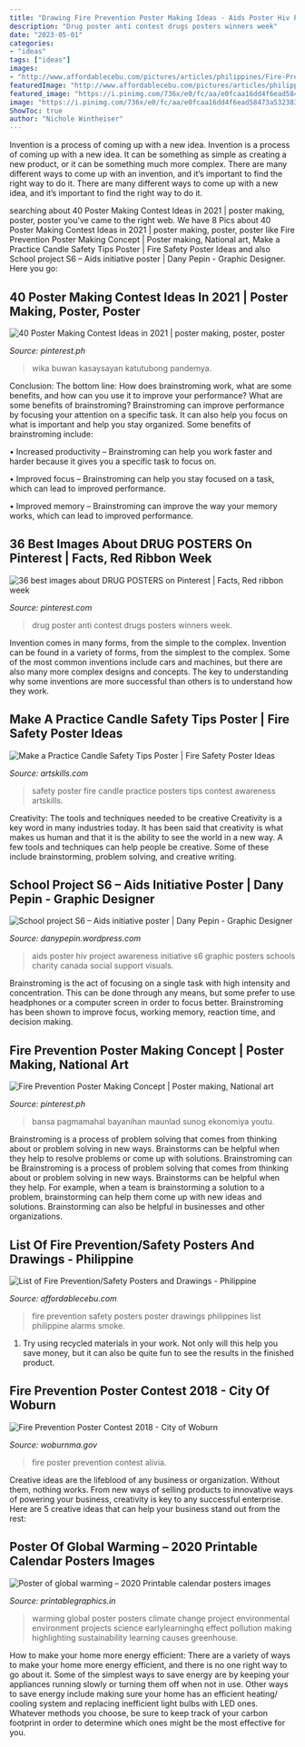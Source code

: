 ```yaml
---
title: "Drawing Fire Prevention Poster Making Ideas - Aids Poster Hiv Project Awareness Initiative S6 Graphic Posters Schools Charity Canada Social Support Visuals"
description: "Drug poster anti contest drugs posters winners week"
date: "2023-05-01"
categories:
- "ideas"
tags: ["ideas"]
images:
- "http://www.affordablecebu.com/pictures/articles/philippines/Fire-Prevention-Safety-Poster-6.jpg"
featuredImage: "http://www.affordablecebu.com/pictures/articles/philippines/Fire-Prevention-Safety-Poster-6.jpg"
featured_image: "https://i.pinimg.com/736x/e0/fc/aa/e0fcaa16dd4f6ead58473a532383f243.jpg"
image: "https://i.pinimg.com/736x/e0/fc/aa/e0fcaa16dd4f6ead58473a532383f243.jpg"
ShowToc: true
author: "Nichole Wintheiser"
---
```



Invention is a process of coming up with a new idea.
Invention is a process of coming up with a new idea. It can be something as simple as creating a new product, or it can be something much more complex. There are many different ways to come up with an invention, and it’s important to find the right way to do it. There are many different ways to come up with a new idea, and it’s important to find the right way to do it.

	

		
searching about 40 Poster Making Contest Ideas in 2021 | poster making, poster, poster you've came to the right web. We have 8 Pics about 40 Poster Making Contest Ideas in 2021 | poster making, poster, poster like Fire Prevention Poster Making Concept | Poster making, National art, Make a Practice Candle Safety Tips Poster | Fire Safety Poster Ideas and also School project S6 – Aids initiative poster | Dany Pepin - Graphic Designer. Here you go:
		
    
## 40 Poster Making Contest Ideas In 2021 | Poster Making, Poster, Poster

<img loading=lazy src="https://i.pinimg.com/236x/5a/01/05/5a0105a1df71b95d399696b89dea61e1.jpg" onerror="this.onerror=null;this.src='https://tse4.mm.bing.net/th?id=OIP.noua2ae33QR_ieOepc2j6wAAAA&amp;pid=15.1';" alt="40 Poster Making Contest Ideas in 2021 | poster making, poster, poster">

_Source: pinterest.ph_

>wika buwan kasaysayan katutubong pandemya. 

	

Conclusion: The bottom line: How does brainstroming work, what are some benefits, and how can you use it to improve your performance?
What are some benefits of brainstroming?
Brainstroming can improve performance by focusing your attention on a specific task. It can also help you focus on what is important and help you stay organized. Some benefits of brainstroming include:

• Increased productivity – Brainstroming can help you work faster and harder because it gives you a specific task to focus on.

• Improved focus – Brainstroming can help you stay focused on a task, which can lead to improved performance.

• Improved memory – Brainstroming can improve the way your memory works, which can lead to improved performance.

    
## 36 Best Images About DRUG POSTERS On Pinterest | Facts, Red Ribbon Week

<img loading=lazy src="https://s-media-cache-ak0.pinimg.com/736x/8a/75/1e/8a751ef0a422389877af682faceac45c.jpg" onerror="this.onerror=null;this.src='https://tse1.mm.bing.net/th?id=OIP.1i6utJqZ5348Hj4sGsKr0gAAAA&amp;pid=15.1';" alt="36 best images about DRUG POSTERS on Pinterest | Facts, Red ribbon week">

_Source: pinterest.com_

>drug poster anti contest drugs posters winners week. 

	

Invention comes in many forms, from the simple to the complex.
Invention can be found in a variety of forms, from the simplest to the complex. Some of the most common inventions include cars and machines, but there are also many more complex designs and concepts. The key to understanding why some inventions are more successful than others is to understand how they work.

    
## Make A Practice Candle Safety Tips Poster | Fire Safety Poster Ideas

<img loading=lazy src="http://www.artskills.com/UploadedPosterImages/Posters/Zoom/112394.jpg" onerror="this.onerror=null;this.src='https://tse1.mm.bing.net/th?id=OIP.r4cGb5bxdWJc4tJ7JWAQKwHaJY&amp;pid=15.1';" alt="Make a Practice Candle Safety Tips Poster | Fire Safety Poster Ideas">

_Source: artskills.com_

>safety poster fire candle practice posters tips contest awareness artskills. 

	

Creativity: The tools and techniques needed to be creative
Creativity is a key word in many industries today. It has been said that creativity is what makes us human and that it is the ability to see the world in a new way. A few tools and techniques can help people be creative. Some of these include brainstorming, problem solving, and creative writing.

    
## School Project S6 – Aids Initiative Poster | Dany Pepin - Graphic Designer

<img loading=lazy src="http://www.danypepin.com/WP/images/design/aids1-bg.jpg" onerror="this.onerror=null;this.src='https://tse4.mm.bing.net/th?id=OIP.dMmOPzzH_9k4qXNlogGligHaK9&amp;pid=15.1';" alt="School project S6 – Aids initiative poster | Dany Pepin - Graphic Designer">

_Source: danypepin.wordpress.com_

>aids poster hiv project awareness initiative s6 graphic posters schools charity canada social support visuals. 

	

Brainstroming is the act of focusing on a single task with high intensity and concentration. This can be done through any means, but some prefer to use headphones or a computer screen in order to focus better. Brainstroming has been shown to improve focus, working memory, reaction time, and decision making.

    
## Fire Prevention Poster Making Concept | Poster Making, National Art

<img loading=lazy src="https://i.pinimg.com/736x/e0/fc/aa/e0fcaa16dd4f6ead58473a532383f243.jpg" onerror="this.onerror=null;this.src='https://tse1.mm.bing.net/th?id=OIP.kwAVYBBJbdF6ny8UZoEUeQHaJm&amp;pid=15.1';" alt="Fire Prevention Poster Making Concept | Poster making, National art">

_Source: pinterest.ph_

>bansa pagmamahal bayanihan maunlad sunog ekonomiya youtu. 

	

Brainstroming is a process of problem solving that comes from thinking about or problem solving in new ways. Brainstorms can be helpful when they help to resolve problems or come up with solutions. Brainstroming can be
Brainstroming is a process of problem solving that comes from thinking about or problem solving in new ways. Brainstorms can be helpful when they help. For example, when a team is brainstorming a solution to a problem, brainstorming can help them come up with new ideas and solutions. Brainstorming can also be helpful in businesses and other organizations.

    
## List Of Fire Prevention/Safety Posters And Drawings - Philippine

<img loading=lazy src="http://www.affordablecebu.com/pictures/articles/philippines/Fire-Prevention-Safety-Poster-6.jpg" onerror="this.onerror=null;this.src='https://tse4.mm.bing.net/th?id=OIP.xGuIeNraovwCC8Ac3najCQAAAA&amp;pid=15.1';" alt="List of Fire Prevention/Safety Posters and Drawings - Philippine">

_Source: affordablecebu.com_

>fire prevention safety posters poster drawings philippines list philippine alarms smoke. 

	

1) Try using recycled materials in your work. Not only will this help you save money, but it can also be quite fun to see the results in the finished product.

    
## Fire Prevention Poster Contest 2018 - City Of Woburn

<img loading=lazy src="https://www.woburnma.gov/wp-content/uploads/2018/02/20180222145928_IMG_3864-1024x683.jpg" onerror="this.onerror=null;this.src='https://tse4.mm.bing.net/th?id=OIP.JEDAa-G6x2fhDQTUuwENQAHaE8&amp;pid=15.1';" alt="Fire Prevention Poster Contest 2018 - City of Woburn">

_Source: woburnma.gov_

>fire poster prevention contest alivia. 

	

Creative ideas are the lifeblood of any business or organization. Without them, nothing works. From new ways of selling products to innovative ways of powering your business, creativity is key to any successful enterprise. Here are 5 creative ideas that can help your business stand out from the rest:

    
## Poster Of Global Warming – 2020 Printable Calendar Posters Images

<img loading=lazy src="https://printablegraphics.in/wp-content/uploads/2017/11/Poster-of-global-warming.jpg" onerror="this.onerror=null;this.src='https://tse2.mm.bing.net/th?id=OIP.ADUqDYfjOmUAFibZFDXgqwHaKl&amp;pid=15.1';" alt="Poster of global warming – 2020 Printable calendar posters images">

_Source: printablegraphics.in_

>warming global poster posters climate change project environmental environment projects science earlylearninghq effect pollution making highlighting sustainability learning causes greenhouse. 

	

How to make your home more energy efficient:
There are a variety of ways to make your home more energy efficient, and there is no one right way to go about it. Some of the simplest ways to save energy are by keeping your appliances running slowly or turning them off when not in use. Other ways to save energy include making sure your home has an efficient heating/ cooling system and replacing inefficient light bulbs with LED ones. Whatever methods you choose, be sure to keep track of your carbon footprint in order to determine which ones might be the most effective for you.

